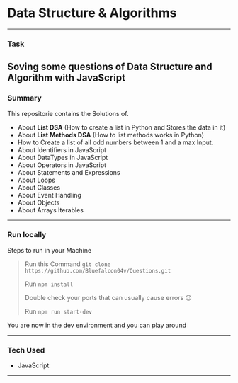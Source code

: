 # Data Structure & Algorithms
____
### Task
Soving some questions of Data Structure and Algorithm with JavaScript
----

### Summary
This repositorie contains the Solutions of. 
- About **List DSA** (How to create a list in Python and Stores the data in it)  
- About **List Methods DSA** (How to list methods works in Python) 
- How to Create a list of all odd numbers between 1 and a max Input.
- About Identifiers in JavaScript
- About DataTypes in JavaScript
- About Operators in JavaScript
- About Statements and Expressions
- About Loops
- About Classes
- About Event Handling 
- About Objects 
- About Arrays Iterables 
***

### Run locally
Steps to run in your Machine
> Run this Command `git clone https://github.com/Bluefalcon04v/Questions.git`
> 
> Run `npm install` 
> 
> Double check your ports that can usually cause errors 😉
> 
> Run `npm run start-dev`
>
You are now in the dev environment and you can play around

---

### Tech Used
- JavaScript
***
